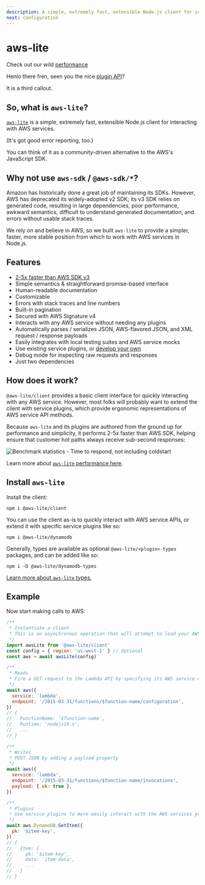 ```yaml
---
description: A simple, extremely fast, extensible Node.js client for interacting with AWS services
next: configuration
---
```

<h1>
  <span class="clip">aws-lite</span>
  <aws-lite-logo></aws-lite-logo>
</h1>

<fluid-grid>

<call-out title="Performance">

Check out our wild [performance](/performance)

</call-out>

<call-out title="Plugins">

Henlo there fren, seen you the nice [plugin API](/plugin-api)?

</call-out>

<call-out title="Another">

It is a third callout.

</call-out>

</fluid-grid>

## So, what is `aws-lite`?

[`aws-lite`](https://www.npmjs.com/package/@aws-lite/client) is a simple, extremely fast, extensible Node.js client for interacting with AWS services.

(It's got good error reporting, too.)

You can think of it as a community-driven alternative to the AWS's JavaScript SDK.


## Why not use `aws-sdk` / `@aws-sdk/*`?

Amazon has historically done a great job of maintaining its SDKs. However, AWS has deprecated its widely-adopted v2 SDK; its v3 SDK relies on generated code, resulting in large dependencies, poor performance, awkward semantics, difficult to understand generated documentation, and errors without usable stack traces.

We rely on and believe in AWS, so we built `aws-lite` to provide a simpler, faster, more stable position from which to work with AWS services in Node.js.


## Features

- [2-5x faster than AWS SDK v3](/performance)
- Simple semantics & straightforward promise-based interface
- Human-readable documentation
- Customizable
- Errors with stack traces and line numbers
- Built-in pagination
- Secured with AWS Signature v4
- Interacts with any AWS service without needing any plugins
- Automatically parses / serializes JSON, AWS-flavored JSON, and XML request / response payloads
- Easily integrates with local testing suites and AWS service mocks
- Use existing service plugins, or [develop your own](/api)
- Debug mode for inspecting raw requests and responses
- Just two dependencies


## How does it work?

`@aws-lite/client` provides a basic client interface for quickly interacting with any AWS service. However, most folks will probably want to extend the client with service plugins, which provide ergonomic representations of AWS service API methods.

Because `aws-lite` and its plugins are authored from the ground up for performance and simplicity, it performs 2-5x faster than AWS SDK, helping ensure that customer hot paths always receive sub-second responses:

<picture>
  <source media="(prefers-color-scheme: dark)" alt="Benchmark statistics - Time to respond, not including coldstart" srcset="/_public/execution-time-dark.png">
  <img alt="Benchmark statistics - Time to respond, not including coldstart" src="/_public/execution-time.png">
</picture>

Learn more about [`aws-lite` performance here](/performance).


## Install `aws-lite`

Install the client:

```shell
npm i @aws-lite/client
```

You can use the client as-is to quickly interact with AWS service APIs, or extend it with specific service plugins like so:

```shell
npm i @aws-lite/dynamodb
```

Generally, types are available as optional `@aws-lite/<plugin>-types` packages, and can be added like so:

```shell
npm i -D @aws-lite/dynamodb-types
```

[Learn more about `aws-lite` types.](/configuration#types)


## Example

Now start making calls to AWS:

```javascript
/**
 * Instantiate a client
 * This is an asynchronous operation that will attempt to load your AWS credentials, local configuration, region settings, etc.
 */
import awsLite from '@aws-lite/client'
const config = { region: 'us-west-1' } // Optional
const aws = await awsLite(config)

/**
 * Reads
 * Fire a GET request to the Lambda API by specifying its AWS service name and endpoint
 */
await aws({
  service: 'lambda',
  endpoint: '/2015-03-31/functions/$function-name/configuration',
})
// {
//   FunctionName: '$function-name',
//   Runtime: 'nodejs18.x',
//   ...
// }

/**
 * Writes
 * POST JSON by adding a payload property
 */
await aws({
  service: 'lambda',
  endpoint: '/2015-03-31/functions/$function-name/invocations',
  payload: { ok: true },
})

/**
 * Plugins
 * Use service plugins to more easily interact with the AWS services your application relies on
 */
await aws.DynamoDB.GetItem({
  pk: '$item-key',
})
// {
//   Item: {
//     pk: '$item-key',
//     data: 'item-data',
//     ...
//   }
// }
```
